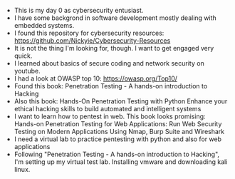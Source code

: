 - This is my day 0 as cybersecurity entusiast.
- I have some backgrond in software development mostly dealing with embedded systems. 
- I found this repository for cybersecurity resources: https://github.com/Nickyie/Cybersecurity-Resources
- It is not the thing I'm looking for, though. I want to get engaged very quick.
- I learned about basics of secure coding and network security on youtube.
- I had a look at OWASP top 10: https://owasp.org/Top10/ 
- Found this book: Penetration Testing - A hands-on introduction to Hacking
- Also this book: Hands-On Penetration Testing with Python Enhance your ethical hacking skills to build automated and intelligent systems
- I want to learn how to pentest in web. This book looks promising: Hands-on Penetration Testing for Web Applications: Run Web Security Testing on Modern Applications Using Nmap, Burp Suite and Wireshark 
- I need a virtual lab to practice pentesting with python and also for web applications
- Following "Penetration Testing - A hands-on introduction to Hacking", I'm setting up my virtual test lab. Installing vmware and downloading kali linux.